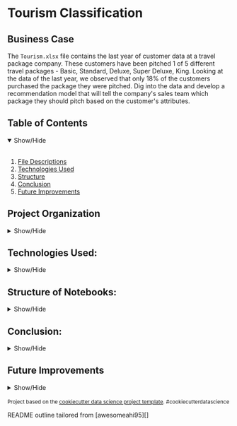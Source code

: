 
Tourism Classification
=======================

## Business Case
<a name="Business_Case"></a>
The `Tourism.xlsx` file contains the last year of customer data at a travel package company. These customers have been pitched 1 of 5 different travel packages - Basic, Standard, Deluxe, Super Deluxe, King. Looking at the data of the last year, we observed that only 18% of the customers purchased the package they were pitched. Dig into the data and develop a recommendation model that will tell the company's sales team which package they should pitch based on the customer's attributes.

## Table of Contents
<details open>
  <summary>Show/Hide</summary>
  <br>
 
1. [ File Descriptions ](#File_Description)
2. [ Technologies Used ](#Technologies_Used)    
3. [ Structure ](#Structure)
4. [ Conclusion ](#Evaluation)
5. [ Future Improvements ](#Future_Improvements)

</details>


## Project Organization

<details>
<a name="File_Description"></a>
<summary>Show/Hide</summary>
 <br>


    ├── LICENSE
    ├── .gitignore
    ├── README.md          <- The top-level README for developers using this project.
    ├──
    ├── data
    │   ├── intermediate   <- Intermediate data that has been transformed.
    │   └── raw            <- The original, immutable data dump.
    │
    ├── venv                <- Virtual Environment for the project
    │
    ├── models             <- Trained and serialized models, model predictions, or model summaries
    │
    ├── notebooks          <- Jupyter notebooks. Naming convention is a number (for ordering),
    │                         the creator's initials, and a short `-` delimited description, e.g.
    │                         `1.0-jqp-initial-data-exploration`.
    │
    ├── references         <- Data dictionaries, manuals, and all other explanatory materials.
    │
    ├── reports            <- Generated analysis as HTML, PDF, LaTeX, etc.
    │   └── figures        <- Generated graphics and figures to be used in reporting
    │
    └── requirements.txt   <- The requirements file for reproducing the analysis environment, e.g.
                              generated with `pip freeze > requirements.txt`
    
--------
  </details>   

## Technologies Used:
<details>
<a name="Technologies_Used"></a>
<summary>Show/Hide</summary>
<br>

    ├──Python
        ├──Numpy
        ├──Pandas
        ├──Missingno
        ├──Matplotlib
        ├──Seaborn
        └──Scikit-learn
 ------------
 </details>

## Structure of Notebooks:
<details>
<a name="Structure"></a>
<summary>Show/Hide</summary>
<br>

 1. Data Cleaning
      * 1.1 Load xlmx file into Pandas
      * 1.2 Check basic statistics of data
      * 1.3 Clean data of value errors
      * 1.4 Dealing with Null values
      * 1.5 Save dataset
 2. Exploratory Data Analysis
      * 2.1 Load Data
      * 2.2 Univariate Analysis
      * 2.3 Correlation of Variables
      * 2.4 Analysis of Product Taken Variable
      * 2.5 Analysis of Products Pitched Variable
      * 2.6 Analysis of City Tier Variable
 3. Modeling
      * 3.1 Load Data
      * 3.2 Feature Engineering
      * 3.3 Train/Test Split
      * 3.4 Create Custom Transformers
      * 3.5 Baseline Model 
      * 3.6 Feature Selection
      * 3.7 Hyperparameter tuning and model update
      * 3.8 Save Model

 </details>

## Conclusion:
<a name="Evaluation"></a>
<details>
<summary>Show/Hide</summary>
<br>
### Data Cleaning
* No duplicates were found
* Outliers were found in: DurationOfPitch, NumberOfTrips, and MonthlyIncome
* Both Gender and MaritalSatus had categorical errors that were cleaned
* Eight columns were noted to have missing data: Age, TypeOfContact, DurationOfPitch, NumberOfFollowups, PreferredPropertyStar, NumberOfTrips, NumberOfChildrenVisiting, and MonthlyIncome
    *   From these eight, I chose to ignore: DurationOfPitch, NumberOfFollowups, and TypeOfContact as they were not specific to the Customer, but rather the sales associate
    *  For the remaining five, I created functions of the imputation methods for each feature, specific to the data presented. 
    *  **Notable:** Age and MonthlyIncome were able to use each other to fill in missing information for more accurate representation of the data. Other features used median or mean of the entire feature for imputation.

### Exploritory Data Analysis

#### Univariate Analaysis
Occupation
<br>
<img src="https://github.com/chabazite/Tourism_recommendations/blob/main/reports/figures/Occupation.png">
<br>
Designations
<br>
<img src="https://github.com/chabazite/Tourism_recommendations/blob/main/reports/figures/Designation.png">
<br>
Products Pitched
<br>
<img src="https://github.com/chabazite/Tourism_recommendations/blob/main/reports/figures/ProductPitched.png">
<br>

Designation and Product Pitched
 - When grouping designations against the product pitched category, I see that it is a 1 to 1 match. 
 - This means every time, for example, an Executive was pitched a product it was Basic.
 - This category is not suited for modeling as it will give us 100% accuracy but no insights.

#### Bivariate Analaysis
Correlations
<img src="https://github.com/chabazite/Tourism_recommendations/blob/main/reports/figures/Correlation.png">
<br>
<img src="https://github.com/chabazite/Tourism_recommendations/blob/main/reports/figures/AgeVIncome.png">

Product Accepted vs. Rejected
<img src="https://github.com/chabazite/Tourism_recommendations/blob/main/reports/figures/AgeVPTaken.png">
<img src="https://github.com/chabazite/Tourism_recommendations/blob/main/reports/figures/IncomeVPTaken.png">
<img src="https://github.com/chabazite/Tourism_recommendations/blob/main/reports/figures/IncomeVPTaken_Line.png">

Product Recommendations
<img src="https://github.com/chabazite/Tourism_recommendations/blob/main/reports/figures/AgeVProductPitched.png">
<img src="https://github.com/chabazite/Tourism_recommendations/blob/main/reports/figures/IncomeVPP.png">


### Model Performance

#### Model
Our model will be multi-class Classification. XGBoost was choosen for its robust nature and high quality average performance. There are 4 main reasons for this:
    1. Ensemble models generally outperform individual models
    2. Boosting generally outperforms bagging (RandomForest)
    3. The default model provides for regularization to protect against overfitting
    4. The hyperparameters have shown, when tweaked, to provide impressive model performance

#### Metric
The metric best suited for this project is a  F1_macro score. 
    1. Since we have a high class imbalance, F1 scores are the right choice for our metric as it considers both precision and recall.
    2. The choice between weighted, micro, and macro is also important. While weighted would give us more consideration to the basic package, since it had more occurances, macro would give us equal consideration to all packages. Micro would be a better choice if we had a balanced dataset.

#### Baseline
Using my custom Transformers, I created a sklearn pipeline to preprocess the data before feeding into our model. This helps protect against data leakage. Our F1_macro score was **78%**. This was cross-validated. Not a bad score for a base model with a small dataset. 
<br>
This confusion matrix helps to visualize how our model predicted vs. what the actual results were. 
<img src="https://github.com/chabazite/Tourism_recommendations/blob/main/reports/figures/base_CM.png">

#### Improvements
After the baseline model was trained, we went into feature selection. A lot of times there are features that don't provide any input to the model, these can be removed as they just bulk the model for no reason. Other times, there are features that are highly correlated to other features. For example, Gender_Male and Gender_Female. This project considers them binary features. If you are male, you are not female, and vice versa. That means the model only needs one of the two features to inform it of gender. This is known as multicollinearity. After feature selection, I trained and tested the model to ensure no drop in performance. The F1_macro was stil **78%**.
<br>
Finally, I used GridSearchCV to help quickly and systematically test a series of hyperparameters for XGBoost in order to improve performance.

#### Comparison
With this new model trained and cross-validated, I show a F1_macro score of **79%**. There is definitely more improvement to be made on this model, but for a system that had a 18% record of success, a model that 79% of the time provides a good insight into the correct product, is a huge improvement
<br>
You can see the improvement in the confusion matrix.
<img src="https://github.com/chabazite/Tourism_recommendations/blob/main/reports/figures/best_fit_CM.png">


</details>
  
## Future Improvements
 <a name="Future_Improvements"></a>
 <details>
<summary>Show/Hide</summary>
<br>

 1. Go back to the source of the information and uncover issues with unclear features to improve the data gathered and future model.
 2. Dive deeper into feature selection. 
 3. Try different models for classification (KNeighbor, RandomForest, etc.)
 4. Train with more hyperparameters 
 5. Use Deep Learning models if warranted by budget and improvement
 6. Create API for easier access and interpretability of model
 

</details>

<p><small>Project based on the <a target="_blank" href="https://drivendata.github.io/cookiecutter-data-science/">cookiecutter data science project template</a>. #cookiecutterdatascience</small></p>
<p>README outline tailored from [awesomeahi95][]<p>
